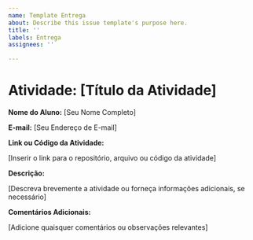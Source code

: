 ```yaml
---
name: Template Entrega
about: Describe this issue template's purpose here.
title: ''
labels: Entrega
assignees: ''

---
```


# Atividade: [Título da Atividade]

**Nome do Aluno:** [Seu Nome Completo]

**E-mail:** [Seu Endereço de E-mail]

**Link ou Código da Atividade:**

[Inserir o link para o repositório, arquivo ou código da atividade]

**Descrição:**

[Descreva brevemente a atividade ou forneça informações adicionais, se necessário]

**Comentários Adicionais:**

[Adicione quaisquer comentários ou observações relevantes]
